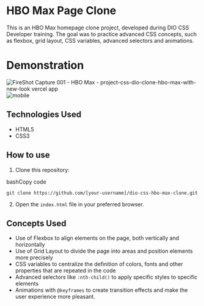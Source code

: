 # HBO Max Page Clone

This is an HBO Max homepage clone project, developed during DIO CSS Developer training. The goal was to practice advanced CSS concepts, such as flexbox, grid layout, CSS variables, advanced selectors and animations.


# Demonstration
![FireShot Capture 001 - HBO Max - project-css-dio-clone-hbo-max-with-new-look vercel app](https://user-images.githubusercontent.com/122818137/235263465-42972143-143b-4352-a380-ec56d9b454b7.png)
![mobile](https://user-images.githubusercontent.com/122818137/235263474-9117b198-3074-43c7-a4f6-6c6820f38a78.png)


## Technologies Used

- HTML5
- CSS3

## How to use

1. Clone this repository:

bashCopy code

`git clone https://github.com/[your-username]/dio-css-hbo-max-clone.git`

2. Open the `index.html` file in your preferred browser.

## Concepts Used

- Use of Flexbox to align elements on the page, both vertically and horizontally
- Use of Grid Layout to divide the page into areas and position elements more precisely
- CSS variables to centralize the definition of colors, fonts and other properties that are repeated in the code
- Advanced selectors like `:nth-child()` to apply specific styles to specific elements
- Animations with `@keyframes` to create transition effects and make the user experience more pleasant.
